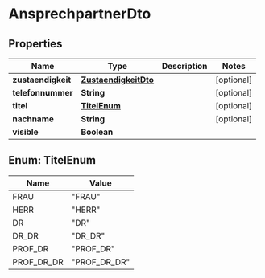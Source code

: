 

# AnsprechpartnerDto


## Properties

| Name | Type | Description | Notes |
|------------ | ------------- | ------------- | -------------|
|**zustaendigkeit** | [**ZustaendigkeitDto**](ZustaendigkeitDto.md) |  |  [optional] |
|**telefonnummer** | **String** |  |  [optional] |
|**titel** | [**TitelEnum**](#TitelEnum) |  |  [optional] |
|**nachname** | **String** |  |  [optional] |
|**visible** | **Boolean** |  |  |



## Enum: TitelEnum

| Name | Value |
|---- | -----|
| FRAU | &quot;FRAU&quot; |
| HERR | &quot;HERR&quot; |
| DR | &quot;DR&quot; |
| DR_DR | &quot;DR_DR&quot; |
| PROF_DR | &quot;PROF_DR&quot; |
| PROF_DR_DR | &quot;PROF_DR_DR&quot; |



